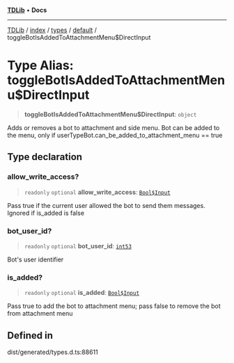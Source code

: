 [**TDLib**](../../../../../../README.md) • **Docs**

***

[TDLib](../../../../../../modules.md) / [index](../../../../../README.md) / [types](../../../README.md) / [default](../README.md) / toggleBotIsAddedToAttachmentMenu$DirectInput

# Type Alias: toggleBotIsAddedToAttachmentMenu$DirectInput

> **toggleBotIsAddedToAttachmentMenu$DirectInput**: `object`

Adds or removes a bot to attachment and side menu. Bot can be added to the menu, only if userTypeBot.can_be_added_to_attachment_menu == true

## Type declaration

### allow\_write\_access?

> `readonly` `optional` **allow\_write\_access**: [`Bool$Input`](Bool$Input.md)

Pass true if the current user allowed the bot to send them messages. Ignored if is_added is false

### bot\_user\_id?

> `readonly` `optional` **bot\_user\_id**: [`int53`](int53-1.md)

Bot's user identifier

### is\_added?

> `readonly` `optional` **is\_added**: [`Bool$Input`](Bool$Input.md)

Pass true to add the bot to attachment menu; pass false to remove the bot from attachment menu

## Defined in

dist/generated/types.d.ts:88611
